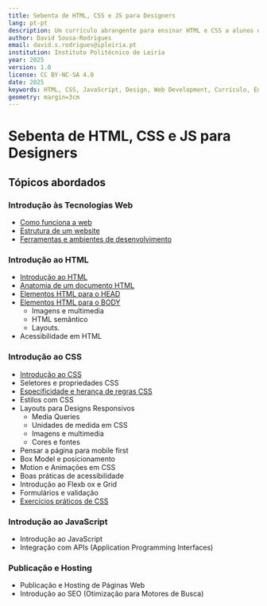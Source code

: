 ```yaml
---
title: Sebenta de HTML, CSS e JS para Designers
lang: pt-pt
description: Um currículo abrangente para ensinar HTML e CSS a alunos de Design, cobrindo desde a introdução até a publicação de websites.
author: David Sousa-Rodrigues
email: david.s.rodrigues@ipleiria.pt
institution: Instituto Politécnico de Leiria
year: 2025
version: 1.0
license: CC BY-NC-SA 4.0
date: 2025
keywords: HTML, CSS, JavaScript, Design, Web Development, Currículo, Ensino
geometry: margin=3cm
---
```


<base target="_blank">

# Sebenta de HTML, CSS e JS para Designers

## Tópicos abordados

### Introdução às Tecnologias Web

- [Como funciona a web](chapters/010-como-funciona-a-web.md)
- [Estrutura de um website](chapters/020-estrutura-de-um-website.md)
- [Ferramentas e ambientes de desenvolvimento](chapters/030-ferramentas-e-ambientes.md)

### Introdução ao HTML

- [Introdução ao HTML](chapters/210-introducao-ao-html.md)
- [Anatomia de um documento HTML](chapters/220-anatomia-documento-html.md)
- [Elementos HTML para o HEAD](chapters/240-elementos-para-o-head.md)
- [Elementos HTML para o BODY](chapters/230-elementos-html-para-o-body.md)
  - Imagens e multimedia
  - HTML semântico
  - Layouts.
- Acessibilidade em HTML

### Introdução ao CSS

- [Introdução ao CSS](chapters/300-introducao-ao-css.md)
- Seletores e propriedades CSS
- [Especificidade e herança de regras CSS](chapters/especificidade-e-heranca.md)
- Estilos com CSS
- Layouts para Designs Responsivos
  - Media Queries
  - Unidades de medida em CSS
  - Imagens e multimedia
  - Cores e fontes
- Pensar a página para mobile first
- Box Model e posicionamento
- Motion e Animações em CSS
- Boas práticas de acessibilidade
- Introdução ao Flexb ox e Grid
- Formulários e validação
- [Exercícios práticos de CSS](chapters/exercicios-css.md)

### Introdução ao JavaScript

- Introdução ao JavaScript
- Integração com APIs (Application Programming Interfaces)

### Publicação e Hosting

- Publicação e Hosting de Páginas Web
- Introdução ao SEO (Otimização para Motores de Busca)
